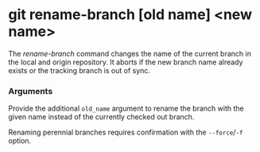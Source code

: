 # git rename-branch [old name] &lt;new name&gt;

The _rename-branch_ command changes the name of the current branch in the local
and origin repository. It aborts if the new branch name already exists or the
tracking branch is out of sync.

### Arguments

Provide the additional `old_name` argument to rename the branch with the given
name instead of the currently checked out branch.

Renaming perennial branches requires confirmation with the `--force`/`-f`
option.
